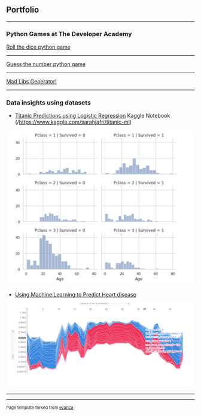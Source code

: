 ## Portfolio

---

### Python Games at The Developer Academy 

[Roll the dice python game](/https://github.com/sarahjafs/TDA-Bootcamp-Assignments/blob/301ba2dac2cd2da026ee967e16b2cce1ebd196cc/1.%20Roll%20the%20dice(FINAL).py)

---
[Guess the number python game](/https://github.com/sarahjafs/TDA-Bootcamp-Assignments/blob/301ba2dac2cd2da026ee967e16b2cce1ebd196cc/2.%20Guess%20the%20number%20assignment.py)


---
[Mad Libs Generator!](/https://github.com/sarahjafs/TDA-Bootcamp-Assignments/blob/301ba2dac2cd2da026ee967e16b2cce1ebd196cc/3.%20Mad%20Libs%20Generator.py)


---

### Data insights using datasets

- [Titanic Predictions using Logistic Regression](/https://github.com/sarahjafs/TDA-Bootcamp-Assignments/blob/301ba2dac2cd2da026ee967e16b2cce1ebd196cc/3.%20Mad%20Libs%20Generator.py)
Kaggle Notebook (/https://www.kaggle.com/sarahjafri/titanic-ml)
<img src="images/Screenshot%202022-01-20%20at%2013.10.35.png"/>


- [Using Machine Learning to Predict Heart disease](https://www.kaggle.com/sarahjafri/s-predicts-heart-disease-for-targeted-therapeutics)
<img src="images/Screenshot%202022-01-20%20at%2013.19.04.png"/>


---




---
<p style="font-size:11px">Page template forked from <a href="https://github.com/evanca/quick-portfolio">evanca</a></p>
<!-- Remove above link if you don't want to attibute -->
